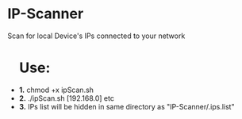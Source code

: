 # IP-Scanner
Scan for local Device's IPs connected to your network
<ul>
  <h1>Use:</h1>
  <li> <b>1.</b> chmod +x ipScan.sh </li>
  <li> <b>2.</b> ./ipScan.sh [192.168.0] etc </li>
  <li> <b>3.</b> IPs list will be hidden in same directory as "IP-Scanner/.ips.list" </li>
</ul>
